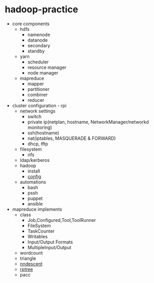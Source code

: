 # hadoop-practice

- core components
  - hdfs
    - namenode
    - datanode
    - secondary
    - standby
  - yarn
    - scheduler
    - resource manager
    - node manager
  - mapreduce
    - mapper
    - partitioner
    - combiner
    - reducer
- cluster configuration - rpi
  - network settings
    - switch
    - private ip(netplan, hostname, NetworkManager/networkd monitoring)
    - ssh(hostname)
    - nat(iptables, MASQUERADE & FORWARD)
    - dhcp, tftp
  - filesystem
    - nfs
  - ldap/kerberos
  - hadoop
    - install
    - [config](config)
  - automations
    - bash
    - pssh
    - puppet
    - ansible
- mapreduce implements
  - class
    - Job,Configured,Tool,ToolRunner
    - FileSystem
    - TaskCounter
    - Writables
    - Input/Output Formats
    - MultipleInput/Output
  - wordcount
  - triangle
  - [nndescent](src/main/java/nndescent)
  - [rptree](src/main/java/rptree)
  - pacc
